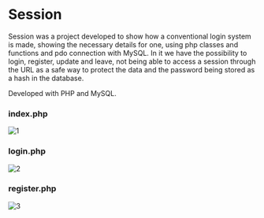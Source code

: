 # Session

Session was a project developed to show how a conventional login system is made, showing the necessary details for one, using php classes and functions and pdo connection with MySQL. In it we have the possibility to login, register, update and leave, not being able to access a session through the URL as a safe way to protect the data and the password being stored as a hash in the database. 

Developed with PHP and MySQL.

<h3> index.php </h3>

![1](https://user-images.githubusercontent.com/110068135/235529149-06061e32-6876-4006-b8c1-83c5701acf90.png)

<h3> login.php </h3>

![2](https://user-images.githubusercontent.com/110068135/235529172-08cf6cc0-98ea-43db-82e5-1bd967ef6e37.png)

<h3> register.php </h3>

![3](https://user-images.githubusercontent.com/110068135/235529199-aebba682-9ebd-480d-809d-765a6a18298a.png)
